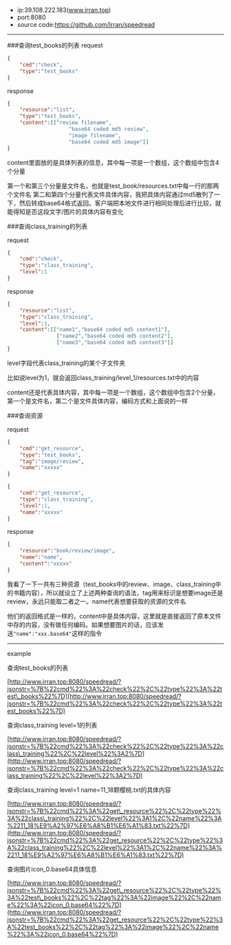  - ip:39.108.222.183(www.irran.top)
 - port:8080
 - source code:https://github.com/Irran/speedread

---

###查询test_books的列表
request

~~~json
{
    "cmd":"check",
    "type":"test_books"
}
~~~

response

~~~json
{
    "resource":"list",
    "type":"test_books",
    "content":[["review filename",
    				"base64 coded md5 review",
    				"image filename",
    				"base64 coded md5 image"]]
}
~~~
content里面放的是具体列表的信息，其中每一项是一个数组，这个数组中包含4个分量

第一个和第三个分量是文件名，也就是test_book/resources.txt中每一行的那两个文件名
第二和第四个分量代表文件具体内容，我把具体内容通过md5散列了一下，然后转成base64格式返回。客户端把本地文件进行相同处理后进行比较，就能得知是否这段文字/图片的具体内容有变化

###查询class_training的列表

request

~~~json
{
    "cmd":"check",
    "type":"class_training",
    "level":1
}
~~~

response

~~~json
{
    "resource":"list",
    "type":"class_training",
    "level":1,
    "content":[["name1","base64 coded md5 content1"],
                ["name2","base64 coded md5 content2"],
                ["name3","base64 coded md5 content3"]]
}
~~~

level字段代表class_training的某个子文件夹

比如说level为1，就会返回class_training/level_1/resources.txt中的内容

content还是代表具体内容，其中每一项是一个数组，这个数组中包含2个分量，第一个是文件名，第二个是文件具体内容，编码方式和上面说的一样

###查询资源

request

~~~json
{
    "cmd":"get_resource",
    "type":"test_books",
    "tag":"image/review",
    "name":"xxxxx"
}

{
    "cmd":"get_resource",
    "type":"class_training",
    "level":1,
    "name":"xxxxx"
}
~~~

response

~~~json
{
    "resource":"book/review/image",
    "name":"name",
    "content":"xxxxx"
}
~~~

我看了一下一共有三种资源（test_books中的review、image、class_training中的书籍内容），所以就设立了上述两种查询的语法，tag用来标识是想要image还是review，永远只能取二者之一。name代表想要获取的资源的文件名

他们的返回格式是一样的，content中是具体内容，这里就是直接返回了原本文件中存的内容，没有做任何编码。如果想要图片的话，应该发送`"name":"xxx.base64"`这样的指令

---
example

查询test_books的列表

[http://www.irran.top:8080/speedread/?jsonstr=%7B%22cmd%22%3A%22check%22%2C%22type%22%3A%22test\_books%22%7D](http://www.irran.top:8080/speedread/?jsonstr=%7B%22cmd%22%3A%22check%22%2C%22type%22%3A%22test_books%22%7D)

查询class\_training level=1的列表

[http://www.irran.top:8080/speedread/?jsonstr=%7B%22cmd%22%3A%22check%22%2C%22type%22%3A%22class\_training%22%2C%22level%22%3A2%7D](http://www.irran.top:8080/speedread/?jsonstr=%7B%22cmd%22%3A%22check%22%2C%22type%22%3A%22class_training%22%2C%22level%22%3A2%7D)

查询class\_training level=1 name=11_18颗樱桃.txt的具体内容

[http://www.irran.top:8080/speedread/?jsonstr=%7B%22cmd%22%3A%22get\_resource%22%2C%22type%22%3A%22class\_training%22%2C%22level%22%3A1%2C%22name%22%3A%2211_18%E9%A2%97%E6%A8%B1%E6%A1%83.txt%22%7D](http://www.irran.top:8080/speedread/?jsonstr=%7B%22cmd%22%3A%22get_resource%22%2C%22type%22%3A%22class_training%22%2C%22level%22%3A1%2C%22name%22%3A%2211_18%E9%A2%97%E6%A8%B1%E6%A1%83.txt%22%7D)

查询图片icon_0.base64具体信息

[http://www.irran.top:8080/speedread/?jsonstr=%7B%22cmd%22%3A%22get\_resource%22%2C%22type%22%3A%22test\_books%22%2C%22tag%22%3A%22image%22%2C%22name%22%3A%22icon_0.base64%22%7D](http://www.irran.top:8080/speedread/?jsonstr=%7B%22cmd%22%3A%22get_resource%22%2C%22type%22%3A%22test_books%22%2C%22tag%22%3A%22image%22%2C%22name%22%3A%22icon_0.base64%22%7D)
